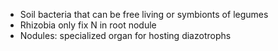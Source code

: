 - Soil bacteria that can be free living or symbionts of legumes
- Rhizobia only fix N in root nodule
- Nodules: specialized organ for hosting diazotrophs